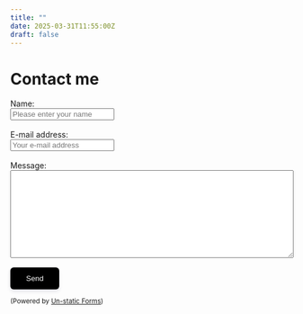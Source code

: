 ```yaml
---
title: ""
date: 2025-03-31T11:55:00Z
draft: false
---
```


# Contact me

<form method="post" action="https://forms.un-static.com/forms/50c23501289f089f5a047a6ad15136475019a320" style="width: 100%;">
  <div class="form-group row">
    <label for="name" class="col-4 col-form-label">Name:</label>
    <div class="col-28">
      <div class="input-group">
        <input id="name" name="name" placeholder="Please enter your name" type="text" required="required" class="form-control">
      </div>
    </div>
  </div>
  <br>
  <div class="form-group row">
    <label for="email" class="col-4 col-form-label">E-mail address:</label>
    <div class="col-8">
      <div class="input-group">
        <input id="email" name="email" placeholder="Your e-mail address" type="text" required="required" class="form-control">
      </div>
    </div>
  </div>
  <br>
  <div class="form-group">
    <label for="message">Message:</label>
    <textarea id="message" name="message" rows="10" required="required" class="form-control" style="width: 100%; box-sizing: border-box;"></textarea>
  </div>
  <br>
  <div class="form-group row">
    <div class="offset-4 col-8">
      <button name="submit" type="submit" class="btn" style="background-color: #000000; color: white; border: none; padding: 12px 28px; border-radius: 6px; font-weight: 500; transition: all 0.3s ease; box-shadow: 0 4px 6px rgba(50, 50, 93, 0.11), 0 1px 3px rgba(0, 0, 0, 0.08);">Send</button>
    </div>
  </div>
  <div class="text-center">
    <p><small>(Powered by <a rel="nofollow" href="Un-static Forms">Un-static Forms</a>)</small></p>
  </div>
</form>